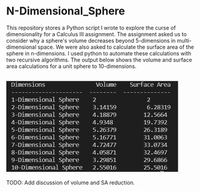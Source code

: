# N-Dimensional_Sphere
<p>This repository stores a Python script I wrote to explore the curse of dimensionality for a Calculus III assignment. 
The assignment asked us to consider why a sphere's volume decreases beyond 5-dimensions in multi-dimensional space. We were also asked to calculate the surface area of the sphere in n-dimensions. I used python to automate these calculations with two recursive algorithms. The output below shows the volume and surface area calculations for a unit sphere to 10-dimensions.</p>
</br>
<img src="README_Image/calculations.png" />
</br>
</br>
TODO: Add discussion of volume and SA reduction.

